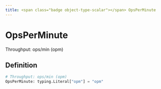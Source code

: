 ```yaml
---
title: <span class="badge object-type-scalar"></span> OpsPerMinute
---
```

# <span class="badge object-type-scalar"></span> OpsPerMinute

Throughput: ops/min (opm)

## Definition

```python
# Throughput: ops/min (opm)
OpsPerMinute: typing.Literal["opm"] = "opm"
```
